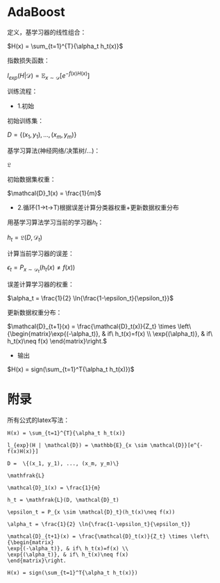 # AdaBoost

定义，基学习器的线性组合：

$H(x) = \sum_{t=1}^{T}{\alpha_t h_t(x)}$

指数损失函数：

$l_{exp}(H | \mathcal{D}) = \mathbb{E}_{x \sim \mathcal{D}}[e^{-f(x)H(x)}]$

训练流程：

* 1.初始

初始训练集：

$D =  \{(x_1, y_1), ..., (x_m, y_m)\}$

基学习算法(神经网络/决策树/...)：

$\mathfrak{L}$

初始数据集权重：

$\mathcal{D}_1(x) = \frac{1}{m}$

* 2.循环(1->t->T)根据误差计算分类器权重+更新数据权重分布

用基学习算法学习当前的学习器$h_t$：

$h_t = \mathfrak{L}(D, \mathcal{D}_t)$

计算当前学习器的误差：

$\epsilon_t = P_{x \sim \mathcal{D}_t}(h_t(x)\neq f(x))$

误差计算学习器的权重：

$\alpha_t = \frac{1}{2} \ln{\frac{1-\epsilon_t}{\epsilon_t}}$

更新数据权重分布：

$\mathcal{D}_{t+1}(x) = \frac{\mathcal{D}_t(x)}{Z_t} \times \left\{\begin{matrix}\exp{(-\alpha_t)}, & if\ h_t(x)=f(x) \\ \exp{(\alpha_t)}, & if\ h_t(x)\neq f(x) \end{matrix}\right.$

* 输出

$H(x) = sign(\sum_{t=1}^T{\alpha_t h_t(x)})$



# 附录

所有公式的latex写法：

```
H(x) = \sum_{t=1}^{T}{\alpha_t h_t(x)}

l_{exp}(H | \mathcal{D}) = \mathbb{E}_{x \sim \mathcal{D}}[e^{-f(x)H(x)}]

D =  \{(x_1, y_1), ..., (x_m, y_m)\}

\mathfrak{L}

\mathcal{D}_1(x) = \frac{1}{m}

h_t = \mathfrak{L}(D, \mathcal{D}_t)

\epsilon_t = P_{x \sim \mathcal{D}_t}(h_t(x)\neq f(x))

\alpha_t = \frac{1}{2} \ln{\frac{1-\epsilon_t}{\epsilon_t}}

\mathcal{D}_{t+1}(x) = \frac{\mathcal{D}_t(x)}{Z_t} \times \left\{\begin{matrix}
\exp{(-\alpha_t)}, & if\ h_t(x)=f(x) \\ 
\exp{(\alpha_t)}, & if\ h_t(x)\neq f(x)
\end{matrix}\right.

H(x) = sign(\sum_{t=1}^T{\alpha_t h_t(x)})
```